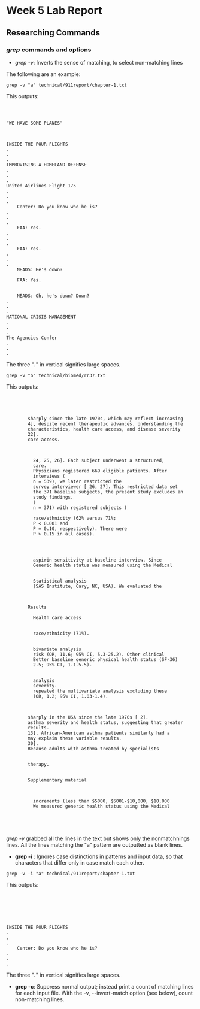 # Week 5 Lab Report

## Researching Commands
### *grep* commands and options

- *grep -v*: Inverts the sense of matching, to select non-matching lines  

The following are an example:
```
grep -v "a" technical/911report/chapter-1.txt
```

This outputs:
```



"WE HAVE SOME PLANES"  



INSIDE THE FOUR FLIGHTS
.
.
.
IMPROVISING A HOMELAND DEFENSE
.
.
.
United Airlines Flight 175
.
.
.
    Center: Do you know who he is?
.
.
.
    FAA: Yes.
.
.
.
    FAA: Yes.
.
.
.
    NEADS: He's down?

    FAA: Yes.


    NEADS: Oh, he's down? Down?
.
.
.
NATIONAL CRISIS MANAGEMENT
.
.
.
The Agencies Confer
.
.
.
```

The three "**.**" in vertical signifies large spaces. 

```
grep -v "o" technical/biomed/rr37.txt
```
This outputs:
```




        sharply since the late 1970s, which may reflect increasing
        4], despite recent therapeutic advances. Understanding the
        characteristics, health care access, and disease severity 
        22].
        care access.



          24, 25, 26]. Each subject underwent a structured,       
          care.
          Physicians registered 669 eligible patients. After      
          interviews (
          n = 539), we later restricted the
          survey interviewer [ 26, 27]. This restricted data set  
          the 371 baseline subjects, the present study excludes an
          study findings.
          (
          n = 371) with registered subjects (

          race/ethnicity (62% versus 71%;
          P < 0.001 and
          P = 0.10, respectively). There were
          P > 0.15 in all cases).




          aspirin sensitivity at baseline interview. Since
          Generic health status was measured using the Medical


          Statistical analysis
          (SAS Institute, Cary, NC, USA). We evaluated the



        Results

          Health care access


          race/ethnicity (71%).


          bivariate analysis
          risk (OR, 11.6; 95% CI, 5.3-25.2). Other clinical
          Better baseline generic physical health status (SF-36)
          2.5; 95% CI, 1.1-5.5).


          analysis
          severity.
          repeated the multivariate analysis excluding these
          (OR, 1.2; 95% CI, 1.03-1.4).



        sharply in the USA since the late 1970s [ 2].
        asthma severity and health status, suggesting that greater
        results.
        13]. African-American asthma patients similarly had a
        may explain these variable results.
        30].
        Because adults with asthma treated by specialists


        therapy.


        Supplementary material



          increments (less than $5000, $5001-$10,000, $10,000
          We measured generic health status using the Medical



```
```
```
```

```




*grep -v* grabbed all the lines in the text but shows only the nonmatchnings lines. All the lines matching the "a" pattern are outputted as blank lines.

- **grep -i** : Ignores case distinctions in patterns and input data, so that characters that differ only in case match each other.

```
grep -v -i "a" technical/911report/chapter-1.txt
```

This outputs:
```






INSIDE THE FOUR FLIGHTS
.
.
.
    Center: Do you know who he is?
.
.
.
```
The three "**.**" in vertical signifies large spaces. 

- **grep -c**: Suppress normal output; instead print a count of matching lines for each input file.  With the -v, --invert-match option (see below), count non-matching lines.